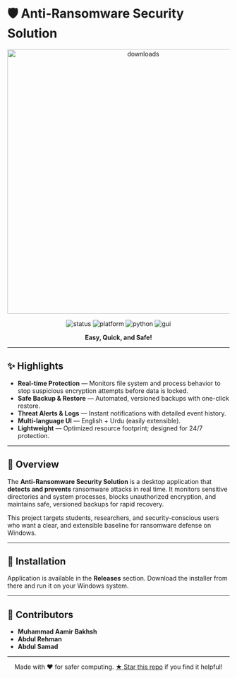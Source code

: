 # 🛡️ Anti-Ransomware Security Solution

<p align="center">
  <a href="https://github.com/its22647/ARSS/releases/latest" target="_blank" rel="noopener">
    <img src="https://img.shields.io/github/downloads/its22647/ARSS/total?style=for-the-badge&logo=github&logoColor=white" alt="downloads" width="600"/>
  </a>
</p>

<p align="center">
  <img src="https://img.shields.io/badge/Status-Active-success" alt="status" />
  <img src="https://img.shields.io/badge/Platform-Windows-blue" alt="platform" />
  <img src="https://img.shields.io/badge/Language-Python%203.x-3776AB" alt="python" />
  <img src="https://img.shields.io/badge/GUI-ttkbootstrap%20%2F%20Tkinter-7952B3" alt="gui" />
</p>

<p align="center">
  <strong>Easy, Quick, and Safe!</strong>
</p>

---

## ✨ Highlights

* **Real-time Protection** — Monitors file system and process behavior to stop suspicious encryption attempts before data is locked.
* **Safe Backup & Restore** — Automated, versioned backups with one-click restore.
* **Threat Alerts & Logs** — Instant notifications with detailed event history.
* **Multi-language UI** — English + Urdu (easily extensible).
* **Lightweight** — Optimized resource footprint; designed for 24/7 protection.

---

## 🔎 Overview

The **Anti-Ransomware Security Solution** is a desktop application that **detects and prevents** ransomware attacks in real time. It monitors sensitive directories and system processes, blocks unauthorized encryption, and maintains safe, versioned backups for rapid recovery.

This project targets students, researchers, and security-conscious users who want a clear, and extensible baseline for ransomware defense on Windows.

---

## 🔧 Installation

Application is available in the **Releases** section. Download the installer from there and run it on your Windows system.

---

## 🤝 Contributors

* **Muhammad Aamir Bakhsh**
* **Abdul Rehman**
* **Abdul Samad**

---

<p align="center">
  Made with ❤️ for safer computing.  
  <a href="#">★ Star this repo</a> if you find it helpful!
</p>
